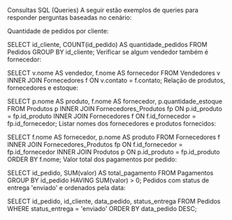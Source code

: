 Consultas SQL (Queries)
A seguir estão exemplos de queries para responder perguntas baseadas no cenário:

Quantidade de pedidos por cliente:

SELECT id_cliente, COUNT(id_pedido) AS quantidade_pedidos
FROM Pedidos
GROUP BY id_cliente;
Verificar se algum vendedor também é fornecedor:


SELECT v.nome AS vendedor, f.nome AS fornecedor
FROM Vendedores v
INNER JOIN Fornecedores f ON v.contato = f.contato;
Relação de produtos, fornecedores e estoque:


SELECT p.nome AS produto, f.nome AS fornecedor, p.quantidade_estoque
FROM Produtos p
INNER JOIN Fornecedores_Produtos fp ON p.id_produto = fp.id_produto
INNER JOIN Fornecedores f ON f.id_fornecedor = fp.id_fornecedor;
Listar nomes dos fornecedores e produtos fornecidos:


SELECT f.nome AS fornecedor, p.nome AS produto
FROM Fornecedores f
INNER JOIN Fornecedores_Produtos fp ON f.id_fornecedor = fp.id_fornecedor
INNER JOIN Produtos p ON p.id_produto = fp.id_produto
ORDER BY f.nome;
Valor total dos pagamentos por pedido:


SELECT id_pedido, SUM(valor) AS total_pagamento
FROM Pagamentos
GROUP BY id_pedido
HAVING SUM(valor) > 0;
Pedidos com status de entrega 'enviado' e ordenados pela data:


SELECT id_pedido, id_cliente, data_pedido, status_entrega
FROM Pedidos
WHERE status_entrega = 'enviado'
ORDER BY data_pedido DESC;
